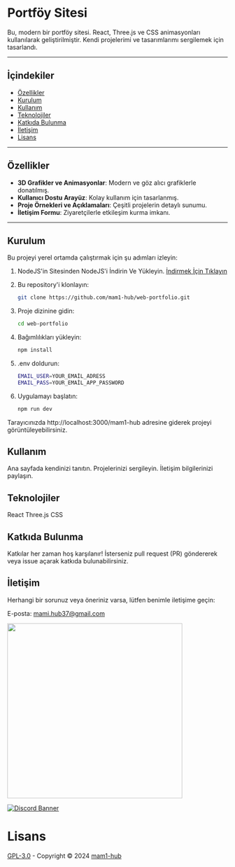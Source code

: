 # **Portföy Sitesi**

Bu, modern bir portföy sitesi. React, Three.js ve CSS animasyonları kullanılarak geliştirilmiştir. Kendi projelerimi ve tasarımlarımı sergilemek için tasarlandı.

---


## **İçindekiler**

- [Özellikler](#özellikler)
- [Kurulum](#kurulum)
- [Kullanım](#kullanım)
- [Teknolojiler](#teknolojiler)
- [Katkıda Bulunma](#katkıda-bulunma)
- [İletişim](#iletişim)
- [Lisans](#Lisans)


---


## **Özellikler**

- **3D Grafikler ve Animasyonlar**: Modern ve göz alıcı grafiklerle donatılmış.
- **Kullanıcı Dostu Arayüz**: Kolay kullanım için tasarlanmış.
- **Proje Örnekleri ve Açıklamaları**: Çeşitli projelerin detaylı sunumu.
- **İletişim Formu**: Ziyaretçilerle etkileşim kurma imkanı.

---


## **Kurulum**

Bu projeyi yerel ortamda çalıştırmak için şu adımları izleyin:

1. NodeJS'in Sitesinden NodeJS'i İndirin Ve Yükleyin.  [İndirmek İçin Tıklayın](https://nodejs.org/en)

2. Bu repository'i klonlayın:
   ```sh
   git clone https://github.com/mam1-hub/web-portfolio.git
   ```

3. Proje dizinine gidin:
   ```sh
   cd web-portfolio
   ```

4. Bağımlılıkları yükleyin:
   ```sh
   npm install
   ```

5. .env doldurun:
   ```sh
   EMAIL_USER=YOUR_EMAİL_ADRESS
   EMAIL_PASS=YOUR_EMAİL_APP_PASSWORD
   ```

6. Uygulamayı başlatın:
   ```sh
   npm run dev
   ```


Tarayıcınızda http://localhost:3000/mam1-hub adresine giderek projeyi görüntüleyebilirsiniz.


## **Kullanım**

Ana sayfada kendinizi tanıtın.
Projelerinizi sergileyin.
İletişim bilgilerinizi paylaşın.


## **Teknolojiler**

React
Three.js
CSS


## **Katkıda Bulunma**

Katkılar her zaman hoş karşılanır! İsterseniz pull request (PR) göndererek veya issue açarak katkıda bulunabilirsiniz.


## **İletişim**

Herhangi bir sorunuz veya öneriniz varsa, lütfen benimle iletişime geçin:

E-posta: mami.hub37@gmail.com

<a href="https://discord.com/users/836876485704941568"><img  width="400px" src="https://lanyard.kyrie25.me/api/836876485704941568?decoration=true&useDisplayName=true&animationDuration=2s&waveColor=3256a8&imgStyle=square&imgBorderRadius=16px&bg=DD272700&idleMessage=MaMi"></a>

[![Discord Banner](https://api.weblutions.com/discord/invite/smog/)](https://discord.gg/smog)

# **Lisans**

[GPL-3.0](https://www.gnu.org/licenses/gpl-3.0.html) - Copyright © 2024 [mam1-hub](https://github.com/mam1-hub)